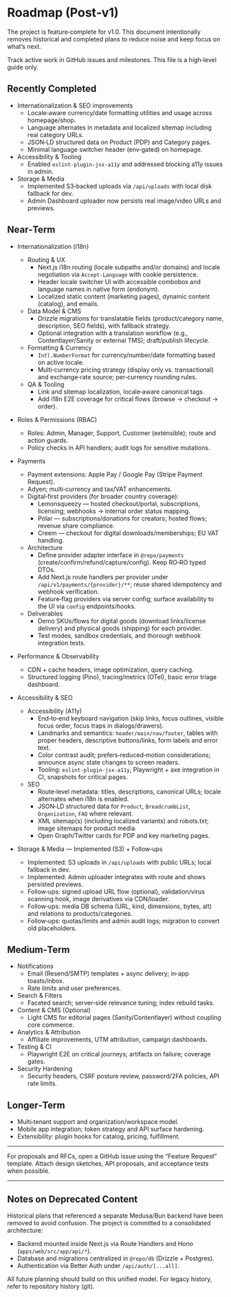 # Roadmap (Post‑v1)

The project is feature‑complete for v1.0. This document intentionally removes historical and completed plans to reduce noise and keep focus on what’s next.

Track active work in GitHub issues and milestones. This file is a high‑level guide only.

## Recently Completed

- Internationalization & SEO improvements
  - Locale‑aware currency/date formatting utilities and usage across homepage/shop.
  - Language alternates in metadata and localized sitemap including real category URLs.
  - JSON‑LD structured data on Product (PDP) and Category pages.
  - Minimal language switcher header (env‑gated) on homepage.
- Accessibility & Tooling
  - Enabled `eslint-plugin-jsx-a11y` and addressed blocking a11y issues in admin.
- Storage & Media
  - Implemented S3‑backed uploads via `/api/uploads` with local disk fallback for dev.
  - Admin Dashboard uploader now persists real image/video URLs and previews.

## Near‑Term

- Internationalization (i18n)
  - Routing & UX
    - Next.js i18n routing (locale subpaths and/or domains) and locale negotiation via `Accept-Language` with cookie persistence.
    - Header locale switcher UI with accessible combobox and language names in native form (endonym).
    - Localized static content (marketing pages), dynamic content (catalog), and emails.
  - Data Model & CMS
    - Drizzle migrations for translatable fields (product/category name, description, SEO fields), with fallback strategy.
    - Optional integration with a translation workflow (e.g., Contentlayer/Sanity or external TMS); draft/publish lifecycle.
  - Formatting & Currency
    - `Intl.NumberFormat` for currency/number/date formatting based on active locale.
    - Multi‑currency pricing strategy (display only vs. transactional) and exchange‑rate source; per‑currency rounding rules.
  - QA & Tooling
    - Link and sitemap localization, locale‑aware canonical tags.
    - Add i18n E2E coverage for critical flows (browse → checkout → order).

- Roles & Permissions (RBAC)
  - Roles: Admin, Manager, Support, Customer (extensible); route and action guards.
  - Policy checks in API handlers; audit logs for sensitive mutations.
- Payments
  - Payment extensions: Apple Pay / Google Pay (Stripe Payment Request).
  - Adyen; multi‑currency and tax/VAT enhancements.
  - Digital‑first providers (for broader country coverage):
    - Lemonsqueezy — hosted checkout/portal, subscriptions, licensing; webhooks → internal order status mapping.
    - Polar — subscriptions/donations for creators; hosted flows; revenue share compliance.
    - Creem — checkout for digital downloads/memberships; EU VAT handling.
  - Architecture
    - Define provider adapter interface in `@repo/payments` (create/confirm/refund/capture/config). Keep RO‑RO typed DTOs.
    - Add Next.js route handlers per provider under `/api/v1/payments/{provider}/**`; reuse shared idempotency and webhook verification.
    - Feature‑flag providers via server config; surface availability to the UI via `config` endpoints/hooks.
  - Deliverables
    - Demo SKUs/flows for digital goods (download links/license delivery) and physical goods (shipping) for each provider.
    - Test modes, sandbox credentials, and thorough webhook integration tests.
- Performance & Observability
  - CDN + cache headers, image optimization, query caching.
  - Structured logging (Pino), tracing/metrics (OTel), basic error triage dashboard.
- Accessibility & SEO
  - Accessibility (A11y)
    - End‑to‑end keyboard navigation (skip links, focus outlines, visible focus order, focus traps in dialogs/drawers).
    - Landmarks and semantics: `header/main/nav/footer`, tables with proper headers, descriptive buttons/links, form labels and error text.
    - Color contrast audit; prefers‑reduced‑motion considerations; announce async state changes to screen readers.
    - Tooling: `eslint-plugin-jsx-a11y`, Playwright + axe integration in CI, snapshots for critical pages.
  - SEO
    - Route‑level metadata: titles, descriptions, canonical URLs; locale alternates when i18n is enabled.
    - JSON‑LD structured data for `Product`, `BreadcrumbList`, `Organization`, `FAQ` where relevant.
    - XML sitemap(s) (including localized variants) and robots.txt; image sitemaps for product media.
    - Open Graph/Twitter cards for PDP and key marketing pages.

- Storage & Media — Implemented (S3) + Follow‑ups
  - Implemented: S3 uploads in `/api/uploads` with public URLs; local fallback in dev.
  - Implemented: Admin uploader integrates with route and shows persisted previews.
  - Follow‑ups: signed upload URL flow (optional), validation/virus scanning hook, image derivatives via CDN/loader.
  - Follow‑ups: media DB schema (URL, kind, dimensions, bytes, alt) and relations to products/categories.
  - Follow‑ups: quotas/limits and admin audit logs; migration to convert old placeholders.

## Medium‑Term

- Notifications
  - Email (Resend/SMTP) templates + async delivery; in‑app toasts/inbox.
  - Rate limits and user preferences.
- Search & Filters
  - Faceted search; server‑side relevance tuning; index rebuild tasks.
- Content & CMS (Optional)
  - Light CMS for editorial pages (Sanity/Contentlayer) without coupling core commerce.
- Analytics & Attribution
  - Affiliate improvements, UTM attribution, campaign dashboards.
- Testing & CI
  - Playwright E2E on critical journeys; artifacts on failure; coverage gates.
- Security Hardening
  - Security headers, CSRF posture review, password/2FA policies, API rate limits.

## Longer‑Term

- Multi‑tenant support and organization/workspace model.
- Mobile app integration; token strategy and API surface hardening.
- Extensibility: plugin hooks for catalog, pricing, fulfillment.

---

For proposals and RFCs, open a GitHub issue using the “Feature Request” template. Attach design sketches, API proposals, and acceptance tests when possible.

 

---

## Notes on Deprecated Content

Historical plans that referenced a separate Medusa/Bun backend have been removed to avoid confusion. The project is committed to a consolidated architecture:

- Backend mounted inside Next.js via Route Handlers and Hono (`apps/web/src/app/api/*`).
- Database and migrations centralized in `@repo/db` (Drizzle + Postgres).
- Authentication via Better Auth under `/api/auth/[...all]`.

All future planning should build on this unified model. For legacy history, refer to repository history (git).
